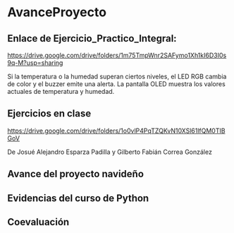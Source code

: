 # AvanceProyecto


## Enlace de Ejercicio_Practico_Integral: 

https://drive.google.com/drive/folders/1m75TmpWnr2SAFymo1Xh1kI6D3I0s9q-M?usp=sharing

Si la temperatura o la humedad superan ciertos niveles, el LED RGB cambia de color y el buzzer emite una alerta. La pantalla OLED muestra los valores actuales de temperatura y humedad.


## Ejercicios en clase
https://drive.google.com/drive/folders/1o0vlP4PqTZQKvN10XSl61lfQM0TIBGoV

De Josué Alejandro Esparza Padilla y Gilberto Fabián Correa González
## Avance del proyecto navideño

## Evidencias del curso de Python

## Coevaluación
